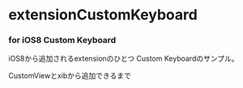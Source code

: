 extensionCustomKeyboard
=======================

### for iOS8 Custom Keyboard ###

iOS8から追加されるextensionのひとつ
Custom Keyboardのサンプル。

CustomViewとxibから追加できるまで
